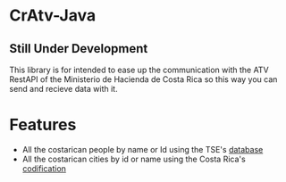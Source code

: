 # CrAtv-Java
## Still Under Development
This library is for intended to ease up the communication with the ATV RestAPI of the Ministerio de Hacienda de Costa Rica so this way you can send and recieve data with it.

# Features
- All the costarican people by name or Id using the TSE's [database](https://www.tse.go.cr/zip/padron/padron_completo.zip)
- All the costarican cities by id or name using the Costa Rica's [codification](https://atv.hacienda.go.cr/ATV/ComprobanteElectronico/docs/esquemas/2016/v4.3/Codificacionubicacion_V4.3.rar)
